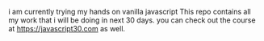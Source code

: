 
i am currently trying my hands on vanilla javascript
This repo contains all my work that i will be doing in next 30 days.
you can check out the course at https://javascript30.com as well.
